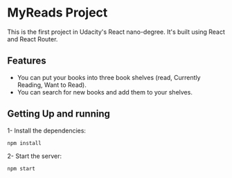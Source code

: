 # MyReads Project

This is the first project in Udacity's React nano-degree. It's built using React and React Router. 

## Features

- You can put your books into three book shelves (read, Currently Reading, Want to Read).
- You can search for new books and add them to your shelves.

## Getting Up and running

1- Install the dependencies:
```
npm install
```

2- Start the server:
```
npm start
```
